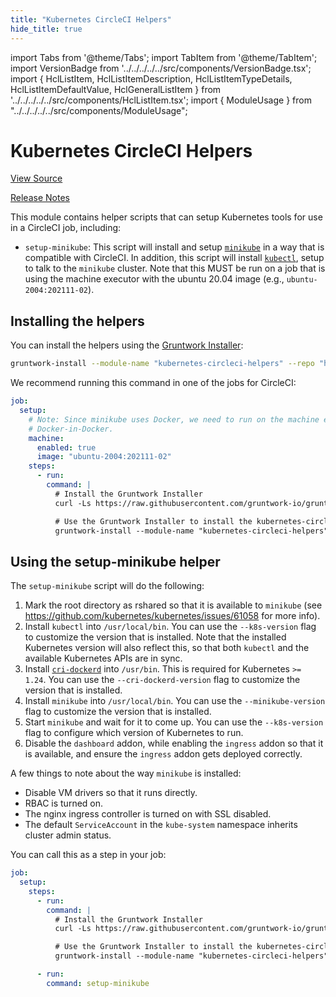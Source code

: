 ```yaml
---
title: "Kubernetes CircleCI Helpers"
hide_title: true
---
```


import Tabs from '@theme/Tabs';
import TabItem from '@theme/TabItem';
import VersionBadge from '../../../../../src/components/VersionBadge.tsx';
import { HclListItem, HclListItemDescription, HclListItemTypeDetails, HclListItemDefaultValue, HclGeneralListItem } from '../../../../../src/components/HclListItem.tsx';
import { ModuleUsage } from "../../../../../src/components/ModuleUsage";

<VersionBadge repoTitle="CI Modules" version="0.59.5" lastModifiedVersion="0.53.0"/>

# Kubernetes CircleCI Helpers

<a href="https://github.com/gruntwork-io/terraform-aws-ci/tree/v0.59.5/modules/kubernetes-circleci-helpers" className="link-button" title="View the source code for this module in GitHub.">View Source</a>

<a href="https://github.com/gruntwork-io/terraform-aws-ci/releases/tag/v0.53.0" className="link-button" title="Release notes for only versions which impacted this module.">Release Notes</a>

This module contains helper scripts that can setup Kubernetes tools for use in a CircleCI job, including:

*   `setup-minikube`: This script will install and setup [`minikube`](https://kubernetes.io/docs/setup/minikube/) in a way
    that is compatible with CircleCI. In addition, this script will install
    [`kubectl`](https://kubernetes.io/docs/tasks/tools/install-kubectl/), setup to talk to the `minikube` cluster. Note
    that this MUST be run on a job that is using the machine executor with the ubuntu 20.04 image
    (e.g., `ubuntu-2004:202111-02`).

## Installing the helpers

You can install the helpers using the [Gruntwork Installer](https://github.com/gruntwork-io/gruntwork-installer):

```bash
gruntwork-install --module-name "kubernetes-circleci-helpers" --repo "https://github.com/gruntwork-io/terraform-aws-ci" --tag "0.0.1"
```

We recommend running this command in one of the jobs for CircleCI:

```yaml
job:
  setup:
    # Note: Since minikube uses Docker, we need to run on the machine executor to avoid complications with
    # Docker-in-Docker.
    machine:
      enabled: true
      image: "ubuntu-2004:202111-02"
    steps:
      - run:
        command: |
          # Install the Gruntwork Installer
          curl -Ls https://raw.githubusercontent.com/gruntwork-io/gruntwork-installer/main/bootstrap-gruntwork-installer.sh | bash /dev/stdin --version 0.0.22

          # Use the Gruntwork Installer to install the kubernetes-circleci-helpers module
          gruntwork-install --module-name "kubernetes-circleci-helpers" --repo "https://github.com/gruntwork-io/terraform-aws-ci" --tag "0.13.12"
```

## Using the setup-minikube helper

The `setup-minikube` script will do the following:

1.  Mark the root directory as rshared so that it is available to `minikube` (see
    https://github.com/kubernetes/kubernetes/issues/61058 for more info).
2.  Install `kubectl` into `/usr/local/bin`. You can use the `--k8s-version` flag to customize the version that is
    installed. Note that the installed Kubernetes version will also reflect this, so that both `kubectl` and the
    available Kubernetes APIs are in sync.
3.  Install [`cri-dockerd`](https://github.com/Mirantis/cri-dockerd) into `/usr/bin`. This is required for Kubernetes `>= 1.24`. You can use the `--cri-dockerd-version` flag to customize the version that is installed.
4.  Install `minikube` into `/usr/local/bin`. You can use the `--minikube-version` flag to customize the version that is
    installed.
5.  Start `minikube` and wait for it to come up. You can use the `--k8s-version`
    flag to configure which version of Kubernetes to run.
6.  Disable the `dashboard` addon, while enabling the `ingress` addon so that it is available, and ensure the `ingress`
    addon gets deployed correctly.

A few things to note about the way `minikube` is installed:

*   Disable VM drivers so that it runs directly.
*   RBAC is turned on.
*   The nginx ingress controller is turned on with SSL disabled.
*   The default `ServiceAccount` in the `kube-system` namespace inherits cluster admin status.

You can call this as a step in your job:

```yaml
job:
  setup:
    steps:
      - run:
        command: |
          # Install the Gruntwork Installer
          curl -Ls https://raw.githubusercontent.com/gruntwork-io/gruntwork-installer/main/bootstrap-gruntwork-installer.sh | bash /dev/stdin --version 0.0.9

          # Use the Gruntwork Installer to install the kubernetes-circleci-helpers module
          gruntwork-install --module-name "kubernetes-circleci-helpers" --repo "https://github.com/gruntwork-io/terraform-aws-ci" --tag "0.0.5"

      - run:
        command: setup-minikube
```

<!-- ##DOCS-SOURCER-START
{
  "originalSources": [
    "https://github.com/gruntwork-io/terraform-aws-ci/tree/v0.59.5/modules/kubernetes-circleci-helpers/readme.md",
    "https://github.com/gruntwork-io/terraform-aws-ci/tree/v0.59.5/modules/kubernetes-circleci-helpers/variables.tf",
    "https://github.com/gruntwork-io/terraform-aws-ci/tree/v0.59.5/modules/kubernetes-circleci-helpers/outputs.tf"
  ],
  "sourcePlugin": "module-catalog-api",
  "hash": "61be25cfe6c6b71ddce19479486934e1"
}
##DOCS-SOURCER-END -->
